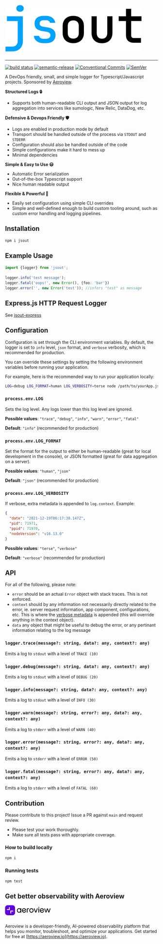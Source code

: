 <picture>
    <source srcset="docs/jsout.svg" media="(prefers-color-scheme: dark)">
    <source srcset="docs/jsout-dark.svg" media="(prefers-color-scheme: light)">
    <img src="docs/jsout-dark.svg" alt="Logo" style="margin: 0 0 10px" size="250">
</picture>

---

[![build status](https://github.com/mhweiner/jsout/actions/workflows/release.yml/badge.svg)](https://github.com/mhweiner/jsout/actions)
[![semantic-release](https://img.shields.io/badge/semantic--release-e10079?logo=semantic-release)](https://github.com/semantic-release/semantic-release)
[![Conventional Commits](https://img.shields.io/badge/Conventional%20Commits-1.0.0-yellow.svg)](https://conventionalcommits.org)
[![SemVer](https://img.shields.io/badge/SemVer-2.0.0-blue)]()

A DevOps friendly, small, and simple logger for Typescript/Javascript projects. Sponsored by [Aeroview](https://aeroview.io).

**Structured Logs 🔒**
- Supports both human-readable CLI output and JSON output for log aggregation into services like sumologic, New Relic, DataDog, etc.

**Defensive & Devops Friendly 🛡**
- Logs are enabled in production mode by default
- Transport should be handled outside of the process via `STDOUT` and `STDERR`
- Configuration should also be handled outside of the code
- Simple configurations make it hard to mess up
- Minimal dependencies

**Simple & Easy to Use 😃**
- Automatic Error serialization
- Out-of-the-box Typescript support
- Nice human readable output

**Flexible & Powerful 💪**
- Easily set configuration using simple CLI overrides
- Simple and well-defined enough to build custom tooling around, such as custom error handling and logging pipelines.

## Installation

```bash
npm i jsout
```
 
## Example Usage

```typescript
import {logger} from 'jsout';

logger.info('test message');
logger.fatal('oops!', new Error(), {foo: 'bar'})
logger.error('', new Error('test')); //infers "test" as message
```

## Express.js HTTP Request Logger

See [jsout-express](https://github.com/mhweiner/jsout-express)

## Configuration

Configuration is set through the CLI environment variables. By default, the logger is set to `info` level, `json` format, and `verbose` verbosity, which is recommended for production.

You can override these settings by setting the following environment variables before running your application.

For example, here is the recommended way to run your application locally:

```bash
LOG=debug LOG_FORMAT=human LOG_VERBOSITY=terse node /path/to/yourApp.js
```

### `process.env.LOG`

Sets the log level. Any logs lower than this log level are ignored.

**Possible values**: `"trace"`, `"debug"`, `"info"`, `"warn"`, `"error"`, `"fatal"`

**Default**: `"info"` (recommended for production)

### `process.env.LOG_FORMAT`

Set the format for the output to either be human-readable (great for local development in the console), or JSON formatted (great for data aggregation on a server).

**Possible values**: `"human"`, `"json"`

**Default**: `"json"` (recommended for production)

### `process.env.LOG_VERBOSITY`

If verbose, extra metadata is appended to `log.context`. Example:

```json
{
  "date": "2021-12-19T06:17:38.147Z",
  "pid": 71971,
  "ppid": 71970,
  "nodeVersion": "v16.13.0"
}
```

**Possible values**: `"terse"`, `"verbose"`

**Default**: `"verbose"` (recommended for production)

## API

For all of the following, please note:

- `error` should be an actual `Error` object with stack traces. This is not enforced.
- `context` should by any information not necessarily directly related to the error, ie. server request information, app component, configurations, etc. This is where the [verbose metadata](#processenvlog_verbosity) is appended (this will override anything in the context object).
- `data` any object that might be useful to debug the error, or any pertinant information relating to the log message

### `logger.trace(message?: string, data?: any, context?: any)`

Emits a log to `stdout` with a level of `TRACE (10)`

### `logger.debug(message?: string, data?: any, context?: any)`

Emits a log to `stdout` with a level of `DEBUG (20)`

### `logger.info(message?: string, data?: any, context?: any)`

Emits a log to `stdout` with a level of `INFO (30)`

### `logger.warn(message?: string, error?: any, data?: any, context?: any)`

Emits a log to `stderr` with a level of `WARN (40)`

### `logger.error(message?: string, error?: any, data?: any, context?: any)`

Emits a log to `stderr` with a level of `ERROR (50)`

### `logger.fatal(message?: string, error?: any, data?: any, context?: any)`

Emits a log to `stderr` with a level of `FATAL (60)`

## Contribution

Please contribute to this project! Issue a PR against `main` and request review. 

- Please test your work thoroughly.
- Make sure all tests pass with appropriate coverage.

### How to build locally

```bash
npm i
```

### Running tests

```shell script
npm test
```

## Get better observability with Aeroview

<picture>
    <source srcset="docs/aeroview-logo-lockup.svg" media="(prefers-color-scheme: dark)">
    <source srcset="docs/aeroview-logo-lockup-dark.svg" media="(prefers-color-scheme: light)">
    <img src="docs/aeroview-logo-lockup-dark.svg" alt="Logo" style="max-width: 150px;margin: 0 0 10px">
</picture>

Aeroview is a developer-friendly, AI-powered observability platform that helps you monitor, troubleshoot, and optimize your applications. Get started for free at [https://aeroview.io](https://aeroview.io).
